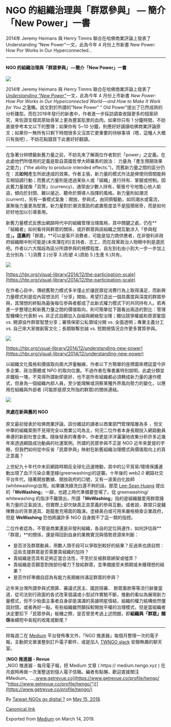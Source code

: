 NGO 的組織治理與「群眾參與」 — 簡介「New Power」一書
==================================

2014年 Jeremy Heimans 與 Henry Timms 聯合在哈佛商業評論上發表了Understanding “New Power”一文，此為今年 4 月份上市新書 New Power: How Por Works in Our Hyperconnected…

* * *

#### **NGO 的組織治理與「群眾參與」 — 簡介**「New Power」一書

![](https://cdn-images-1.medium.com/max/800/1*e9DieOMDi2zOsN1Z-bSFsg.png)

2014年 Jeremy Heimans 與 Henry Timms 聯合在哈佛商業評論上發表了[_Understanding “New Power”_](https://hbr.org/2014/12/understanding-new-power)一文，此為今年 4 月份上市新書 _New Power: How Por Works in Our Hyperconnected World — and How to Make It Work for You_ 之濫觴。該文對於所謂的”New Power” “ Old Power”提出了已然成熟的分析雛型。而在2018年發行的新書中，作者進一步採訪調查收錄更多的個案研究，來佐證支橕其原始骨架上更為豐富肌里的血肉。如果你只有 1 分鐘時間，不妨直接參考本文以下的整理；如果你有 5~10 分鐘，則應好好讀讀哈佛商業評論原文；如果你一無所有只剩下時間很多又沒其它更重要的待辦事項（嗯，這種人大概只有我吧），不妨花點錢買下此書好好翻讀。

* * *

在急著分辨標籤新舊力量之前，不妨先來了解兩位作者對於「power」之定義。在此處他們所借用的定義是取自英國哲學大師羅素的說法： 力量為「產生預期效果之能力」(“the ability to produce intended effects.”)，而舊新力量之間的區分仍在：其**如何**產生所欲達成的效果。作者主張，新力量的模式作法是俾使同儕間能夠互相協調行動；而舊式力量則是透過某些人或「組織」進行持有、掌握或控制。因此舊力量就像「貨幣」(currency)，通常由少數人持有，緊張兮兮地憺心他人偷盜，傾向於封閉、難以接近、聽命於領導人指揮的風格。新力量則如潮流  (current)，另有一番模式氣象：開放、參與式，由同儕驅動，如同潮水或電流，滙聚後力量更為堅實。新力量對於潮流風勁的處置態度並不是囤積居奇，而是如何好好地加以引導善用。

新舊力量模式反應出網路時代中的組織管理治理風格，其中關鍵之處，仍在**「組織者」如何看待與群眾的關係，或許群眾與該組織之間互動涉入「參與程度」**。這裏的**「群眾」**可以是客戶消費者，可能是協力商供應者，在非營利非政府組織眼中則可能是(未來潛在的)支持者、志工，而在政黨政治人物眼中則是選民吧。作者以六大階段為區分所謂參與的規模程度，自左到右由小到大一步一步加上去分別為：1.)消費 2.)分享 3.)形塑 4.)資助 5.)生產 6.)共有。

![](https://cdn-images-1.medium.com/max/1200/1*d22LO8kDHBDXmKU0Ru9MXw.png)

[https://hbr.org/visual-library/2014/12/the-participation-scale](https://hbr.org/visual-library/2014/12/the-participation-scale)

在作者心目中，傳統舊勢力模式多半僅止於讓民眾從消費行為上取得滿足，而新興力量模式則是從內容想法的「分享」開始，希望打造出一個具廣度與深度的群眾參與，其理想的終點為最後每位參與者都成了此新式權力模式下的共同持有人。若再進一步整理比較新舊力量之間的價值取向，則可簡單從下圖看出兩造的對比：管理型機構化代表制 vs. 非正式自願加入自組與網絡型治理；獨佔競爭權威和資源鞏固 vs. 開源協作群眾智慧分享；審慎保密公私領域分開 vs. 全面透明；專業主義分工 vs. 自己來大家做創客文化；長期聯繫忠誠 vs. 短期視情況合作更多實質參與。

![](https://cdn-images-1.medium.com/max/800/1*py6T6Qan-mMlutFxxIUh-A.png)

[https://hbr.org/vsual-library/2014/12/understanding-new-power](https://hbr.org/visual-library/2014/12/understanding-new-power)

以組織文化風格和價值取向兩大評量軸線，作者以下方簡單的座標圖來標誌當今許多企業、政治團體或 NPO 的取向位置。不過作者在專書裏特別說明，此處分類並非鐵板一塊，不見得所謂新即是好，也不是所有組織都必須轉成新力量的運作模式，但身為一個組織內部人員，至少能理解或洞察某種外界風向勢力的變化，以應用在組織與外部者 (可能即是原文所指的群眾)的關係連結。

![](https://cdn-images-1.medium.com/max/1200/1*Ocr7IGM86rMfzJwGWSYQQg.png)

#### 夾處在新與舊的 NGO

原文最初發表於哈佛商業評論，該份雜誌的讀者以商業部門管理階層為多 ，但文中舉的組織案倒不見得完全以商業公司為主，何況二位作者本身長期投入網路動員串連的新創社會企業。隨後發表的專書中，作者更是洋洋灑灑地收集分析許多近幾年來透過網路成功動員的社運案例。所謂的民眾參與不正是 NGO 近年來愛提的字眼，但我們如何從中反省「民眾參與」映射在新舊組織治理模式與價值取向上的真正意義？

上世紀九十年代中末前網路時期反全球化迅速捲動，其中的公平貿易/環境保護運動出現了血汗污染企業塗綠(greenwashing)的逆襲。十年後的 web2.0 網路社交平台年代，隨著開放數據、開放政府的口號，又有一波美白化妝師(whitewashing)出現。如果嫌洗綠洗白還不夠的話，那麼 [Lee-Sean Huang](http://leesean.net/) 提出的「**WeWashing**」一辭，也趕上時代準備要登場了。從 greenwashing/ whitewashing 的指涉不難猜出，所謂「**WeWashing**」指的是組織雖愛用群眾擁有力量的正氣說法，但實際上卻欠缺真正具意義的參與互動。或者說，群眾只是鋪陳舞台的背景道具、跑龍套充場面的臨演。塗綠美白或可用來嚴格檢查企業政府，但是 **WeWashing** 恐怕將讓許多 NGO 自身脫不了這一類的指控。

二位作者認為，不管是商業還是非營利組織，各自的定位與運作，如何評估與**「群眾」**的關係，還是得回到自身的業務實況與情勢資源來判斷：

*   是否涉及群眾動員，用數人頭手段可以爭取到較好的結果？反過來也請自問：這些支援群眾是否需要貴組織的加持？
*   貴組織是否具有足夠正當合法性，不至於反被群眾綁架或噓弄？
*   貴組織是否願意割捨部份權力下放給群眾，並準備接受未預期或未臻理想的結果？
*   是否作好準備自認為有能力長期維持滿足群眾的參與？

近年來台灣所謂參與式預算、審議式民主、國民陪審、 群眾籌款等等流行辭彙當道，從司法到行政面的各式改革倡議或小型試作實驗不斷，推動的看似為展現新力量模式，但不少枱面主事者自身卻是滿滿的英雄明星情結，組織的權力結構依然僵固封閉。或者再好一點，有些組織雖然願採較開放平權的治理模式，但是當組織者決定要扣下「民眾參與」板機之際，是否曾思考過上述問題，即**組織與「群眾」關係**後續短中長程的收尾或斷尾？

* * *

除每週二在 [Medium](https://medium.twngo.xyz) 平台發佈專文外，「NGO 推進器」每個月整理一次的電子報，主動把文章滙整到訂戶電子郵件，或是加入 [TWNGO slack](http://to.twngo.xyz/2tHrRtj) 安靜無趣的聊天室。

[**NGO 推進器 - Revue**  
_NGO 推進器 - 每月電子報，把 Medium 文章 ( https:// medium.twngo.xyz ) 在月底時再做一次滙整送到個人電子信箱。編者有點懶，歡迎直接關注 #Medium。..._www.getrevue.co](https://www.getrevue.co/profile/twngo/ "https://www.getrevue.co/profile/twngo/")[](https://www.getrevue.co/profile/twngo/)

By [Taiwan NGOs go digital ?](https://medium.com/@twngo) on [May 15, 2018](https://medium.com/p/c5a38a7867aa).

[Canonical link](https://medium.com/@twngo/ngo-%E7%9A%84%E7%B5%84%E7%B9%94%E6%B2%BB%E7%90%86%E8%88%87-%E7%BE%A4%E7%9C%BE%E5%8F%83%E8%88%87-%E7%B0%A1%E4%BB%8B-new-power-%E4%B8%80%E6%9B%B8-c5a38a7867aa)

Exported from [Medium](https://medium.com) on March 14, 2019.